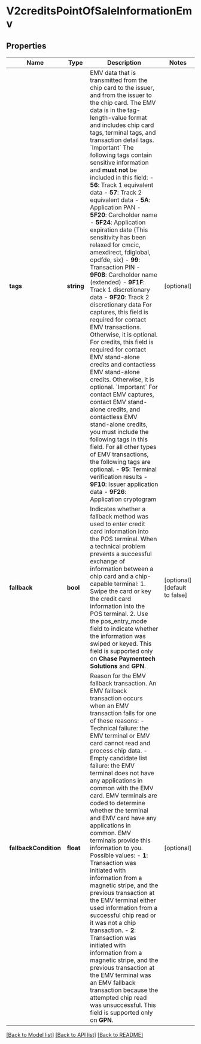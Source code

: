 # V2creditsPointOfSaleInformationEmv

## Properties
Name | Type | Description | Notes
------------ | ------------- | ------------- | -------------
**tags** | **string** | EMV data that is transmitted from the chip card to the issuer, and from the issuer to the chip card. The EMV data is in the tag-length-value format and includes chip card tags, terminal tags, and transaction detail tags.  &#x60;Important&#x60; The following tags contain sensitive information and **must not** be included in this field:   - **56**: Track 1 equivalent data  - **57**: Track 2 equivalent data  - **5A**: Application PAN  - **5F20**: Cardholder name  - **5F24**: Application expiration date (This sensitivity has been relaxed for cmcic, amexdirect, fdiglobal, opdfde, six)  - **99**: Transaction PIN  - **9F0B**: Cardholder name (extended)  - **9F1F**: Track 1 discretionary data  - **9F20**: Track 2 discretionary data  For captures, this field is required for contact EMV transactions. Otherwise, it is optional.  For credits, this field is required for contact EMV stand-alone credits and contactless EMV stand-alone credits. Otherwise, it is optional.  &#x60;Important&#x60; For contact EMV captures, contact EMV stand-alone credits, and contactless EMV stand-alone credits, you must include the following tags in this field. For all other types of EMV transactions, the following tags are optional.   - **95**: Terminal verification results  - **9F10**: Issuer application data  - **9F26**: Application cryptogram | [optional] 
**fallback** | **bool** | Indicates whether a fallback method was used to enter credit card information into the POS terminal. When a technical problem prevents a successful exchange of information between a chip card and a chip-capable terminal:   1. Swipe the card or key the credit card information into the POS terminal.  2. Use the pos_entry_mode field to indicate whether the information was swiped or keyed.  This field is supported only on **Chase Paymentech Solutions** and **GPN**. | [optional] [default to false]
**fallbackCondition** | **float** | Reason for the EMV fallback transaction. An EMV fallback transaction occurs when an EMV transaction fails for one of these reasons:   - Technical failure: the EMV terminal or EMV card cannot read and process chip data.  - Empty candidate list failure: the EMV terminal does not have any applications in common with the EMV card.    EMV terminals are coded to determine whether the terminal and EMV card have any applications in common.    EMV terminals provide this information to you.  Possible values:   - **1**: Transaction was initiated with information from a magnetic stripe, and the previous transaction at the       EMV terminal either used information from a successful chip read or it was not a chip transaction.  - **2**: Transaction was initiated with information from a magnetic stripe, and the previous transaction at the       EMV terminal was an EMV fallback transaction because the attempted chip read was unsuccessful.  This field is supported only on **GPN**. | [optional] 

[[Back to Model list]](../README.md#documentation-for-models) [[Back to API list]](../README.md#documentation-for-api-endpoints) [[Back to README]](../README.md)


